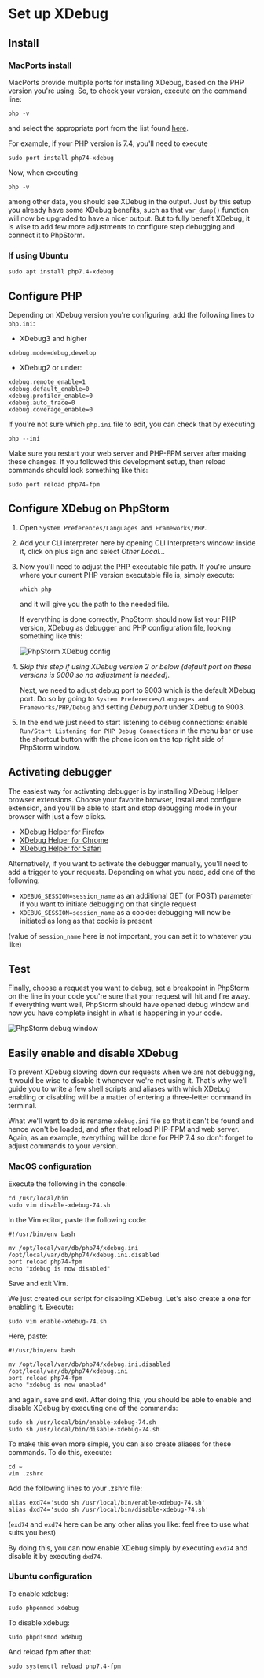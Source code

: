# Set up XDebug

## Install

### MacPorts install

MacPorts provide multiple ports for installing XDebug, based on the PHP version you're using. So, to check your version, execute on the command line:
```
php -v
```
and select the appropriate port from the list found [here](https://ports.macports.org/?search=xdebug&search_by=name).

For example, if your PHP version is 7.4, you'll need to execute
```
sudo port install php74-xdebug
```

Now, when executing
```
php -v
```
among other data, you should see XDebug in the output. Just by this setup you already have some XDebug benefits, such as that `var_dump()` function will now be upgraded to have a nicer output. But to fully benefit XDebug, it is wise to add few more adjustments to configure step debugging and connect it to PhpStorm.

### If using Ubuntu

```
sudo apt install php7.4-xdebug
```



## Configure PHP
Depending on XDebug version you're configuring, add the following lines to `php.ini`:
- XDebug3 and higher
```
xdebug.mode=debug,develop
```

- XDebug2 or under:
```
xdebug.remote_enable=1
xdebug.default_enable=0
xdebug.profiler_enable=0
xdebug.auto_trace=0
xdebug.coverage_enable=0
```

If you're not sure which `php.ini` file to edit, you can check that by executing
```
php --ini
```
Make sure you restart your web server and PHP-FPM server after making these changes. If you followed this development setup, then reload commands should look something like this:
```
sudo port reload php74-fpm
```

## Configure XDebug on PhpStorm

1. Open `System Preferences/Languages and Frameworks/PHP`.
1. Add your CLI interpreter here by opening CLI Interpreters window: inside it, click on plus sign and select *Other Local...*
1. Now you'll need to adjust the PHP executable file path. If you're unsure where your current PHP version executable file is, simply execute:
    ```
    which php
    ```
    and it will give you the path to the needed file.

    If everything is done correctly, PhpStorm should now list your PHP version, XDebug as debugger and PHP configuration file, looking something like this:
    
    ![PhpStorm XDebug config](phpstorm-xdebug-config.png)

1. *Skip this step if using XDebug version 2 or below (default port on these versions is 9000 so no adjustment is needed).*

    Next, we need to adjust debug port to 9003 which is the default XDebug port. Do so by going to `System Preferences/Languages and Frameworks/PHP/Debug` and setting *Debug port* under XDebug to 9003.
1. In the end we just need to start listening to debug connections: enable `Run/Start Listening for PHP Debug Connections` in the menu bar or use the shortcut button with the phone icon on the top right side of PhpStorm window.

## Activating debugger
The easiest way for activating debugger is by installing XDebug Helper browser extensions. Choose your favorite browser, install and configure extension, and you'll be able to start and stop debugging mode in your browser with just a few clicks.
- [XDebug Helper for Firefox](https://addons.mozilla.org/en-GB/firefox/addon/xdebug-helper-for-firefox/)
- [XDebug Helper for Chrome](https://chrome.google.com/webstore/detail/xdebug-helper/eadndfjplgieldjbigjakmdgkmoaaaoc)
- [XDebug Helper for Safari](https://apps.apple.com/app/safari-xdebug-toggle/id1437227804?mt=12)

Alternatively, if you want to activate the debugger manually, you'll need to add a trigger to your requests. Depending on what you need, add one of the following:
- `XDEBUG_SESSION=session_name` as an additional GET (or POST) parameter if you want to initiate debugging on that single request
- `XDEBUG_SESSION=session_name` as a cookie: debugging will now be initiated as long as that cookie is present

(value of `session_name` here is not important, you can set it to whatever you like)

## Test
Finally, choose a request you want to debug, set a breakpoint in PhpStorm on the line in your code you're sure that your request will hit and fire away. If everything went well, PhpStorm should have opened debug window and now you have complete insight in what is happening in your code.

![PhpStorm debug window](phpstorm-debugging.png)

## Easily enable and disable XDebug
To prevent XDebug slowing down our requests when we are not debugging, it would be wise to disable it whenever we're not using it. That's why we'll guide you to write a few shell scripts and aliases with which XDebug enabling or disabling will be a matter of entering a three-letter command in terminal.

What we'll want to do is rename `xdebug.ini` file so that it can't be found and hence won't be loaded, and after that reload PHP-FPM and web server. Again, as an example, everything will be done for PHP 7.4 so don't forget to adjust commands to your version.

### MacOS configuration

Execute the following in the console:
```
cd /usr/local/bin
sudo vim disable-xdebug-74.sh
```
In the Vim editor, paste the following code:
```
#!/usr/bin/env bash

mv /opt/local/var/db/php74/xdebug.ini /opt/local/var/db/php74/xdebug.ini.disabled
port reload php74-fpm
echo "xdebug is now disabled"
```
Save and exit Vim.

We just created our script for disabling XDebug. Let's also create a one for enabling it. Execute:
```
sudo vim enable-xdebug-74.sh
```
Here, paste:
```
#!/usr/bin/env bash

mv /opt/local/var/db/php74/xdebug.ini.disabled /opt/local/var/db/php74/xdebug.ini
port reload php74-fpm
echo "xdebug is now enabled"
```
and again, save and exit. After doing this, you should be able to enable and disable XDebug by executing one of the commands:
```
sudo sh /usr/local/bin/enable-xdebug-74.sh
sudo sh /usr/local/bin/disable-xdebug-74.sh
```

To make this even more simple, you can also create aliases for these commands. To do this, execute:
```
cd ~
vim .zshrc
```

Add the following lines to your .zshrc file:
```
alias exd74='sudo sh /usr/local/bin/enable-xdebug-74.sh'
alias dxd74='sudo sh /usr/local/bin/disable-xdebug-74.sh'
```
(`exd74` and `exd74` here can be any other alias you like: feel free to use what suits you best)

By doing this, you can now enable XDebug simply by executing `exd74` and disable it by executing `dxd74`.

### Ubuntu configuration

To enable xdebug:

```
sudo phpenmod xdebug
```

To disable xdebug:

```
sudo phpdismod xdebug
```

And reload fpm after that:

```
sudo systemctl reload php7.4-fpm
```

